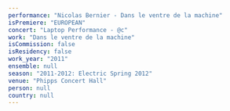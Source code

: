 ```yaml
---
performance: "Nicolas Bernier - Dans le ventre de la machine"
isPremiere: "EUROPEAN"
concert: "Laptop Performance - @c"
work: "Dans le ventre de la machine"
isCommission: false
isResidency: false
work_year: "2011"
ensemble: null
season: "2011-2012: Electric Spring 2012"
venue: "Phipps Concert Hall"
person: null
country: null
---
```


